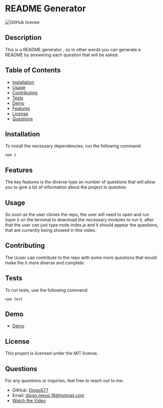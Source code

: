 # README Generator

![GitHub license](https://img.shields.io/badge/license-MIT-blue.svg)

## Description
This is a README generator , so in other words you can generate a README by answering each question that will be asked.

## Table of Contents
- [Installation](#installation)
- [Usage](#usage)
- [Contributing](#contributing)
- [Tests](#tests)
- [Demo](#demo)
- [Features](#features)
- [License](#license)
- [Questions](#questions)

## Installation
To install the necessary dependencies, run the following command:
```
npm i
```

## Features
The key features is the diverse type an number of questions that will allow you to give a lot of information about the project in question.


## Usage
So soon as the user clones the repo, the user will need to open and run (npm i) on the terminal to download the necessary modules to run it, after that the user can just type node index.js and it should appear the questions, that are currently being showed in this video.

## Contributing
The Uuser can contribute to the repo with some more questions that would make the it more diverse and complete.

## Tests
To run tests, use the following command:
```
npm test
```

## Demo
- [Demo](N/A)


## License

This project is licensed under the MIT license.

## Questions
For any questions or inquiries, feel free to reach out to me:
- GitHub: [DiogoS77](https://github.com/DiogoS77)
- Email: diogo.messi.18@hotmail.com
- [Watch the Video](https://drive.google.com/file/d/1iygTOI-xbmvDzYNdJNmrmykeS7v7mWK3/view)
